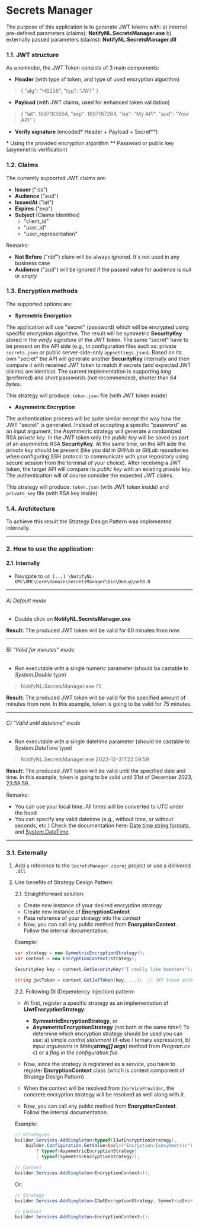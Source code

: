 # Secrets Manager

The purpose of this application is to generate JWT tokens with:
a) internal pre-defined parameters (claims): **NotifyNL.SecretsManager.exe**
b) externally passed parameters (claims): **NotifyNL.SecretsManager.dll**

### 1.1. JWT structure

As a reminder, the JWT Token consists of 3 main components:
- **Header** (with type of token, and type of used encryption algorithm)
> {
  "alg": "HS256",
  "typ": "JWT"
}

- **Payload** (with JWT claims, used for enhanced token validation)
> {
  "iat": 1697183664,
  "exp": 1697187264,
  "iss": "My API",
  "aud": "Your API"
}

- **Verify signature** (encoded* Header + Payload + Secret**)

\* Using the provided encryption algorithm
\** Password or public key (asymmetric verification)

### 1.2. Claims

The currently supported JWT claims are:
- **Issuer** ("iss")
- **Audience** ("aud")
- **IssuedAt** ("iat")
- **Expires** ("exp")
- **Subject** (Claims Identities)
    - "client_id"
    - "user_id"
    - "user_representation"

Remarks:
- **Not Before** ("nbf") claim will be always ignored. It's not used in any business case
- **Audience** ("aud") will be ignored if the passed value for audience is *null* or *empty*

### 1.3. Encryption methods

The supported options are:

- **Symmetric Encryption**

The application will use "secret" (password) which will be encrypted using specific encryption algorithm. The result will be symmetric **SecurityKey** stored in the *verify signature* of the JWT token. The same "secret" have to be present on the API side (e.g., in configuration files such as: private `secrets.json` or public server-side-only `appsettings.json`). Based on its own "secret" the API will generate another **SecurityKey** internally and then compare it with received JWT token to match if secrets (and expected JWT claims) are identical. The current implementation is supporting *long* (preferred) and *short* passwords (not recommended), shorter than *64 bytes*.

This strategy will produce: `token.json` file (with JWT token inside)

- **Asymmetric Encryption**

The authentication process will be quite similar except the way how the JWT "secret" is generated. Instead of accepting a specific "password" as an input argument, the Asymmetric strategy will generate a randomized RSA *private key*. In the JWT token only the *public key* will be saved as part of an asymmetric RSA **SecurityKey**. At the same time, on the API side the *private key* should be present (like you did in *GitHub* or *GitLab* repositories when configuring SSH protocol to communicate with your repository using secure session from the terminal of your choice). After receiving a JWT token, the target API will compare its *public key* with an existing *private key*. The authentication will of course consider the expected JWT claims.

This strategy will produce: `token.json` (with JWT token inside) and `private_key` file (with RSA key inside)

### 1.4. Architecture

To achieve this result the Strategy Design Pattern was implemented internally.

---
### 2. How to use the application:

#### 2.1. Internally

- Navigate to `cd [...] \NotifyNL-OMC\OMC\Core\Domain\SecretsManager\bin\Debug\net8.0`

---
###### A) Default mode

- Double click on **NotifyNL.SecretsManager.exe**

**Result:** The produced JWT token will be valid for 60 minutes from now.

---
###### B) "Valid for minutes" mode

- Run executable with a single numeric parameter (should ba castable to *System.Double* type)

> NotifyNL.SecretsManager.exe 75

**Result:** The produced JWT token will be valid for the specified amount of minutes from now.
In this example, token is going to be valid for 75 minutes.

---
###### C) "Valid until datetime" mode 

- Run executable with a single datetime parameter (should be castable to *System.DateTime* type)

> NotifyNL.SecretsManager.exe 2023-12-31T23:59:59

**Result:** The produced JWT token will be valid until the specified date and time.
In this example, token is going to be valid until 31st of December 2023, 23:59:59.

Remarks:

- You can use your local time. All times will be converted to UTC under the hood
- You can specify any valid datetime (e.g., without time, or without seconds, etc.)
Check the documentation here: [Date time string formats](https://learn.microsoft.com/en-us/dotnet/standard/base-types/standard-date-and-time-format-strings), and [System.DateTime](https://learn.microsoft.com/en-us/dotnet/api/system.datetime?view=net-7.0).

---
### 3.1. Externally

1. Add a reference to the `SecretsManager.csproj` project or use a delivered `.dll`

2. Use benefits of Strategy Design Pattern:

    2.1. Straightforward solution:
    - Create new instance of your desired encryption strategy
    - Create new instance of **EncryptionContext**
    - Pass reference of your strategy into the context
    - Now, you can call any public method from **EncryptionContext**. Follow the internal documentation.
    
    Example:

    ```csharp
    var strategy = new SymmetricEncryptionStrategy();
    var context = new EncryptionContext(strategy);

    SecurityKey key = context.GetSecurityKey("I really like hamsters");  // Symmetric key

    string jwtToken = context.GetJwtToken(key, ...);  // JWT token with symmetric verify signature
    ```

    2.2. Following DI (Dependency Injection) pattern:
    - At first, register a specific strategy as an implementation of **IJwtEncryptionStrategy**:
        - **SymmetricEncryptionStrategy**, or
        - **AsymmetricEncryptionStrategy** (not both at the same time!)
        To determine which encryption strategy should be used you can use:
        a) simple *control statement* (if-else / ternary expression),
        b) *input arguments* in *Main(**string[] args**)* method from *Program.cs*
        c) or a *flag in the configuration file*.
    
    - Now, since the strategy is registered as a service, you have to register **EncryptionContext** class (which is context component of Strategy Design Pattern)
    
    - When the context will be resolved from `IServiceProvider`, the concrete encryption strategy will be resolved as well along with it.
    
    - Now, you can call any public method from **EncryptionContext**. Follow the internal documentation.

    Example:

    ```csharp
    // Strategies
    builder.Services.AddSingleton(typeof(IJwtEncryptionStrategy),
        builder.Configuration.GetValue<bool>("Encryption:IsAsymmetric")  // Configuration file
            ? typeof(AsymmetricEncryptionStrategy)
            : typeof(SymmetricEncryptionStrategy));

    // Context
    builder.Services.AddSingleton<EncryptionContext>();
    ```

    Or:

    ```csharp
    // Strategy
    builder.Services.AddSingleton<IJwtEncryptionStrategy, SymmetricEncryptionStrategy>();

    // Context
    builder.Services.AddSingleton<EncryptionContext>();
    ```
